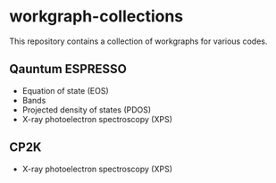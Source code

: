 # workgraph-collections
This repository contains a collection of workgraphs for various codes.

## Qauntum ESPRESSO

- Equation of state (EOS)
- Bands
- Projected density of states (PDOS)
- X-ray photoelectron spectroscopy (XPS)




## CP2K

- X-ray photoelectron spectroscopy (XPS)
